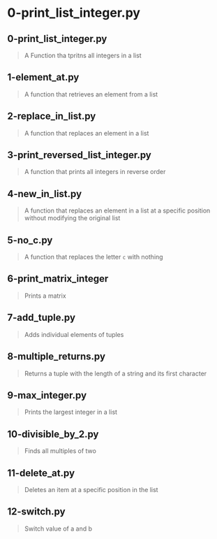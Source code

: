 # 0-print_list_integer.py

## 0-print_list_integer.py
> A Function tha tpritns all integers in a list

## 1-element_at.py
> A function that retrieves an element from a list

## 2-replace_in_list.py
> A function that replaces an element in a list

## 3-print_reversed_list_integer.py
> A function that prints all integers in reverse order

## 4-new_in_list.py
> A function that replaces an element in a list at a specific position without modifying the original list

## 5-no_c.py
> A function that replaces the letter `c` with nothing

## 6-print_matrix_integer
> Prints a matrix

## 7-add_tuple.py
> Adds individual elements of tuples

## 8-multiple_returns.py
> Returns a tuple with the length of a string and its first character

## 9-max_integer.py
> Prints the largest integer in a list

## 10-divisible_by_2.py
> Finds all multiples of two

## 11-delete_at.py
> Deletes an item at a specific position in the list

## 12-switch.py
> Switch value of a and b
